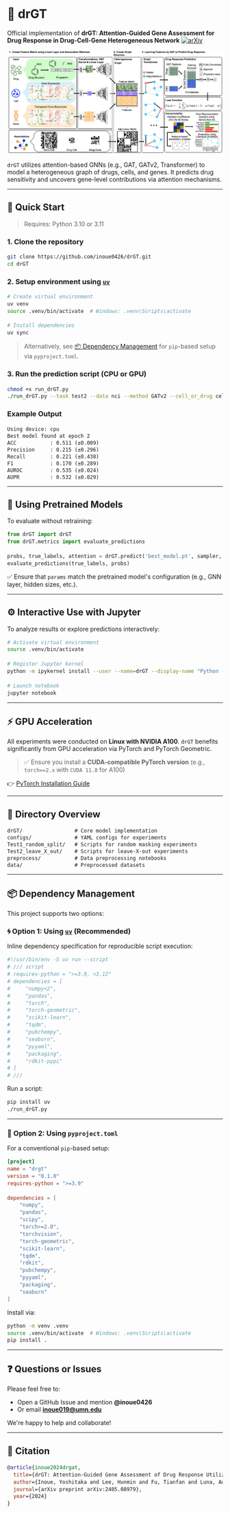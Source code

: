 # 🧬 drGT

Official implementation of **drGT: Attention-Guided Gene Assessment for Drug Response in Drug-Cell-Gene Heterogeneous Network**
[![arXiv](https://img.shields.io/badge/arXiv-2405.08979-b31b1b.svg)](https://arxiv.org/abs/2405.08979)

![](Figs/Fig1.png)

`drGT` utilizes attention-based GNNs (e.g., GAT, GATv2, Transformer) to model a heterogeneous graph of drugs, cells, and genes. It predicts drug sensitivity and uncovers gene-level contributions via attention mechanisms.

---

## 🚀 Quick Start

> Requires: Python 3.10 or 3.11

### 1. Clone the repository

```bash
git clone https://github.com/inoue0426/drGT.git
cd drGT
```

### 2. Setup environment using [`uv`](https://github.com/astral-sh/uv)

```bash
# Create virtual environment
uv venv
source .venv/bin/activate  # Windows: .venv\Scripts\activate

# Install dependencies
uv sync
```

> Alternatively, see [📦 Dependency Management](#-dependency-management) for `pip`-based setup via `pyproject.toml`.

### 3. Run the prediction script (CPU or GPU)

```bash
chmod +x run_drGT.py
./run_drGT.py --task test2 --data nci --method GATv2 --cell_or_drug cell
```

### Example Output

```
Using device: cpu
Best model found at epoch 2
ACC           : 0.511 (±0.009)
Precision     : 0.215 (±0.296)
Recall        : 0.221 (±0.438)
F1            : 0.170 (±0.289)
AUROC         : 0.535 (±0.024)
AUPR          : 0.532 (±0.029)
```

---

## 🧠 Using Pretrained Models

To evaluate without retraining:

```python
from drGT import drGT
from drGT.metrics import evaluate_predictions

probs, true_labels, attention = drGT.predict('best_model.pt', sampler, params)
evaluate_predictions(true_labels, probs)
```

✅ Ensure that `params` match the pretrained model's configuration (e.g., GNN layer, hidden sizes, etc.).

---

## ⚙️ Interactive Use with Jupyter

To analyze results or explore predictions interactively:

```bash
# Activate virtual environment
source .venv/bin/activate

# Register Jupyter kernel
python -m ipykernel install --user --name=drGT --display-name "Python (drGT)"

# Launch notebook
jupyter notebook
```

---

## ⚡️ GPU Acceleration

All experiments were conducted on **Linux with NVIDIA A100**.
`drGT` benefits significantly from GPU acceleration via PyTorch and PyTorch Geometric.

> ✅ Ensure you install a **CUDA-compatible PyTorch version**
> (e.g., `torch==2.x` with `CUDA 11.8` for A100)

👉 [PyTorch Installation Guide](https://pytorch.org/get-started/locally/)

---

## 📁 Directory Overview

```
drGT/                 # Core model implementation
configs/              # YAML configs for experiments
Test1_random_split/   # Scripts for random masking experiments
Test2_leave_X_out/    # Scripts for leave-X-out experiments
preprocess/           # Data preprocessing notebooks
data/                 # Preprocessed datasets
```

---

## 📦 Dependency Management

This project supports two options:

### 🌀 Option 1: Using [`uv`](https://github.com/astral-sh/uv) (Recommended)

Inline dependency specification for reproducible script execution:

```python
#!/usr/bin/env -S uv run --script
# /// script
# requires-python = ">=3.9, <3.12"
# dependencies = [
#     "numpy<2",
#     "pandas",
#     "torch",
#     "torch-geometric",
#     "scikit-learn",
#     "tqdm",
#     "pubchempy",
#     "seaborn",
#     "pyyaml",
#     "packaging",
#     "rdkit-pypi"
# ]
# ///
```

Run a script:

```bash
pip install uv
./run_drGT.py
```

---

### 🧰 Option 2: Using `pyproject.toml`

For a conventional `pip`-based setup:

```toml
[project]
name = "drgt"
version = "0.1.0"
requires-python = ">=3.9"

dependencies = [
    "numpy",
    "pandas",
    "scipy",
    "torch>=2.0",
    "torchvision",
    "torch-geometric",
    "scikit-learn",
    "tqdm",
    "rdkit",
    "pubchempy",
    "pyyaml",
    "packaging",
    "seaborn"
]
```

Install via:

```bash
python -m venv .venv
source .venv/bin/activate  # Windows: .venv\Scripts\activate
pip install .
```

---

## ❓ Questions or Issues

Please feel free to:

- Open a GitHub Issue and mention **@inoue0426**
- Or email **inoue019@umn.edu**

We're happy to help and collaborate!

---

## 📖 Citation

```bibtex
@article{inoue2024drgat,
  title={drGT: Attention-Guided Gene Assessment of Drug Response Utilizing a Drug-Cell-Gene Heterogeneous Network},
  author={Inoue, Yoshitaka and Lee, Hunmin and Fu, Tianfan and Luna, Augustin},
  journal={arXiv preprint arXiv:2405.08979},
  year={2024}
}
```
